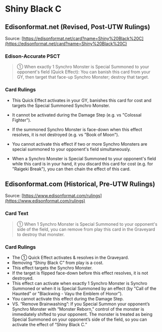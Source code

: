 # Shiny Black C

## Edisonformat.net (Revised, Post-UTW Rulings)

Source: [https://edisonformat.net/card?name=Shiny%20Black%20C](https://edisonformat.net/card?name=Shiny%20Black%20C)

### Edison-Accurate PSCT

> ① When exactly 1 Synchro Monster is Special Summoned to your opponent's field (Quick Effect): You can banish this card from your GY, then target that face-up Synchro Monster; destroy that target.

### Card Rulings

*   This Quick Effect activates in your GY, banishes this card for cost and targets the Special Summoned Synchro Monster.

*   It cannot be activated during the Damage Step (e.g. vs "Colossal Fighter").

*   If the summoned Synchro Monster is face-down when this effect resolves, it is not destroyed (e.g. vs "Book of Moon").

*   You cannot activate this effect if two or more Synchro Monsters are special summoned to your opponent's field simultaneously.

*   When a Synchro Monster is Special Summoned to your opponent's field while this card is in your hand, it you discard this card for cost (e.g. for "Raigeki Break"), you can then chain the effect of this card.


## Edisonformat.com (Historical, Pre-UTW Rulings)

Source: [https://www.edisonformat.com/rulings](https://www.edisonformat.com/rulings)

### Card Text

> ① When 1 Synchro Monster is Special Summoned to your opponent's side of the field, you can remove from play this card in the Graveyard to destroy that monster.

### Card Rulings

*   The ① Quick Effect activates & resolves in the Graveyard.
*   Removing “Shiny Black C” from play is a cost.
*   This effect targets the Synchro Monster.
*   If the target is flipped face-down before this effect resolves, it is not destroyed.
*   This effect can activate when exactly 1 Synchro Monster is Synchro Summoned or when it is Special Summoned by an effect (by "Call of the Haunted" or "Blackwing - Vayu the Emblem of Honor").
*   You cannot activate this effect during the Damage Step.
*   VS. “Remove Brainwashing”: If you Special Summon your opponent’s Synchro Monster with “Monster Reborn,” control of the monster is immediately shifted to your opponent. The monster is treated as being Special Summoned on your opponent’s side of the field, so you can activate the effect of “Shiny Black C.”


